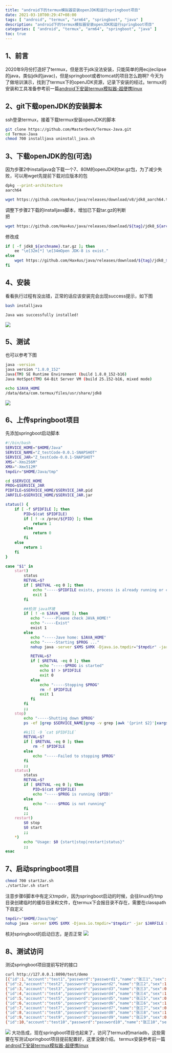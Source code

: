 ```yaml
---
title: "android下的termux模拟器安装openJDK和运行springboot项目"
date: 2021-03-10T00:29:47+08:00
tags: [ "android", "termux", "arm64", "springboot", "java" ]
description: "android下的termux模拟器安装openJDK和运行springboot项目"
categories: [ "android", "termux", "arm64", "springboot", "java" ]
toc: true
---
```


## 1、前言
2020年9月份打造好了termux，但是苦于jdk没法安装，只能简单的用ecj(eclipse的java，类似jdk的javac)，但是springboot或者tomcat的项目怎么跑啊?
今天为了做培训演示，找到了termux下的openJDK资源，记录下安装的经过。termux的安装和工具准备参考前一篇[android下安装termux模拟器-超便携linux](/post/2020-09-28-android_termux)

## 2、git下载openJDK的安装脚本
ssh登录termux，接着下载termux安装openJDK的脚本
```bash
git clone https://github.com/MasterDevX/Termux-Java.git
cd Termux-Java
chmod 700 installjava uninstall_java.sh
```
## 3、下载openJDK的包(可选)
因为步骤2中installjava会下载一个7、80M的openJDK的tar.gz包，为了减少失败，可以用wget先提前下载对应版本的包
```bash
dpkg --print-architecture
aarch64

wget https://github.com/Hax4us/java/releases/download/v8/jdk8_aarch64.tar.gz
```
调整下步骤2下载的installjava脚本，增加已下载tar.gz的判断  
把
```bash
wget https://github.com/Hax4us/java/releases/download/${tag}/jdk8_${archname}.tar.gz -q
```
修改成
```bash
if [ -f jdk8_${archname}.tar.gz ]; then
	ee "\e[32m[*] \e[34mOpen JDK-8 is exist."
else
    wget https://github.com/Hax4us/java/releases/download/${tag}/jdk8_${archname}.tar.gz -q
fi
```
## 4、安装
看看执行过程有没出错，正常的话应该安装完会出现success提示，如下图
```bash
bash installjava

Java was successfully installed!
```
![](/posts/termux/installjava_success.png)

## 5、测试
也可以参考下图
```bash
java -version
java version "1.8.0_152"
Java(TM) SE Runtime Environment (build 1.8.0_152-b16)
Java HotSpot(TM) 64-Bit Server VM (build 25.152-b16, mixed mode)

echo $JAVA_HOME
/data/data/com.termux/files/usr/share/jdk8
```
![](/posts/termux/java.png)

## 6、上传springboot项目
先添加springboot启动脚本
```bash
#!/bin/bash
SERVICE_HOME="$HOME/Java"
SERVICE_NAME="Z_testCode-0.0.1-SNAPSHOT"
SERVICE_JAR="Z_testCode-0.0.1-SNAPSHOT"
XMS="-Xms256M"
XMX="-Xmx512M"
tmpdir="$HOME/Java/tmp"

cd $SERVICE_HOME
PROG=$SERVICE_JAR
PIDFILE=$SERVICE_HOME/$SERVICE_JAR.pid
JARFILE=$SERVICE_HOME/$SERVICE_JAR.jar

status() {
    if [ -f $PIDFILE ]; then
        PID=$(cat $PIDFILE)
        if [ ! -x /proc/${PID} ]; then
            return 1
        else
            return 0
        fi
    else
        return 1
    fi
}

case "$1" in
    start)
        status
        RETVAL=$?
        if [ $RETVAL -eq 0 ]; then
            echo "-----$PIDFILE exists, process is already running or crashed"
            exit 1
        fi

        ##检测 java环境
        if [ ! -n $JAVA_HOME ]; then
           echo "-----Please check JAVA_HOME!"
           echo "-----Exist"
           exist 1
        else
           echo "-----Jave home: $JAVA_HOME"
           echo "-----Starting $PROG ..."
           nohup java -server $XMS $XMX -Djava.io.tmpdir="$tmpdir" -jar $JARFILE > $SERVICE_NAME.log 2>&1 &

           RETVAL=$?
           if [ $RETVAL -eq 0 ]; then
               echo "-----$PROG is started"
               echo $! > $PIDFILE
               exit 0
           else
               echo "-----Stopping $PROG"
               rm -f $PIDFILE
               exit 1
           fi
        fi
        ;;
    stop)
        echo "-----Shutting down $PROG"
        ps -ef |grep $SERVICE_NAME|grep -v grep |awk '{print $2}'|xargs kill -9

        #kill -9 `cat $PIDFILE`
        RETVAL=$?
        if [ $RETVAL -eq 0 ]; then
            rm -f $PIDFILE
        else
            echo "-----Failed to stopping $PROG"
        fi
        ;;
    status)
        status
        RETVAL=$?
        if [ $RETVAL -eq 0 ]; then
            PID=$(cat $PIDFILE)
            echo "-----$PROG is running ($PID)"
        else
            echo "-----$PROG is not running"
        fi
        ;;
    restart)
        $0 stop
        $0 start
        ;;
    *)
        echo "Usage: $0 {start|stop|restart|status}"
        ;;
esac
```

## 7、启动springboot项目
```bash
chmod 700 startJar.sh
./startJar.sh start
```
注意步骤6脚本中有定义tmpdir，因为springboot启动的时候，会往linux的/tmp目录创建临时的缓存目录和文件，在termux下会报目录不存在，需要在classpath下自定义
```bash
tmpdir="$HOME/Java/tmp"
nohup java -server $XMS $XMX -Djava.io.tmpdir="$tmpdir" -jar $JARFILE > $SERVICE_NAME.log 2>&1 &
```
核对springboot的启动日志，是否正常
![](/posts/termux/springboot_start.png)

## 8、测试访问
测试springboot项目提前写好的接口
```bash
curl http://127.0.0.1:8090/test/demo
[{"id":1,"account":"test1","password":"password1","name":"张三1","sex":0,"company":"testCompany1"},
{"id":2,"account":"test2","password":"password2","name":"张三2","sex":1,"company":"testCompany2"},
{"id":3,"account":"test3","password":"password3","name":"张三3","sex":0,"company":"testCompany3"},
{"id":4,"account":"test4","password":"password4","name":"张三4","sex":1,"company":"testCompany4"},
{"id":5,"account":"test5","password":"password5","name":"张三5","sex":0,"company":"testCompany5"},
{"id":6,"account":"test6","password":"password6","name":"张三6","sex":1,"company":"testCompany6"},
{"id":7,"account":"test7","password":"password7","name":"张三7","sex":0,"company":"testCompany7"},
{"id":8,"account":"test8","password":"password8","name":"张三8","sex":1,"company":"testCompany8"},
{"id":9,"account":"test9","password":"password9","name":"张三9","sex":0,"company":"testCompany9"},
{"id":10,"account":"test10","password":"password10","name":"张三10","sex":1,"company":"testCompany10"}]
```
![](/posts/termux/test_springboot.png)
大功告成，现在springboot项目也起来了，访问了termux的mariadb，这些需要在写测试springboot项目提前配置好，这里没做介绍。
termux安装参考前一篇[android下安装termux模拟器-超便携linux](/post/2020-09-28-android_termux)
